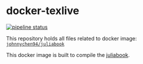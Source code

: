 # docker-texlive

[![pipeline status](https://gitlab.lflab.cn/latex/docker/juliabook/badges/master/pipeline.svg)](https://gitlab.lflab.cn/latex/docker/juliabook/commits/master)

This repository holds all files related to docker image: [`johnnychen94/juliabook`](https://hub.docker.com/r/johnnychen94/juliabook)

This docker image is built to compile the [juliabook](https://github.com/sisl/tufte_algorithms_book).
